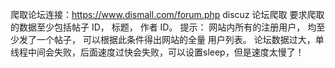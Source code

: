 爬取论坛连接：https://www.dismall.com/forum.php
discuz 论坛爬取
要求爬取的数据至少包括帖子 ID， 标题， 作者 ID。
提示： 网站内所有的注册用户， 均至少发了一个帖子， 可以根据此条件得出网站的全量
用户列表。
论坛数据过大，单线程中间会失败，后面速度过快会失败，可以设置sleep，但是速度太慢了！

